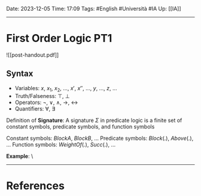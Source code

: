 Date: 2023-12-05
Time: 17:09
Tags: #English #Università #IA 
Up: [[IA]]

---
# First Order Logic PT1

![[post-handout.pdf]]

## Syntax

- Variables: $x$, $x_1$, $x_2$, $\dots$, $x'$, $x''$, $\dots$, $y$, $\dots$, $z$, $\dots$
- Truth/Falseness: $\top$, $\bot$
- Operators: $\neg$, $\lor$, $\land$, $\rightarrow$, $\leftrightarrow$
- Quantifiers: $\forall$, $\exists$ 

Definition of **Signature**:
A signature $\Sigma$ in predicate logic is a finite set of constant symbols, predicate symbols, and function symbols

Constant symbols: $BlockA$, $BlockB$, $\dots$
Predicate symbols: $Block(.)$, $Above(.)$, $\dots$
Function symbols: $WeightOf(.)$, $Succ(.)$, $\dots$

**Example**:
\

---
# References
